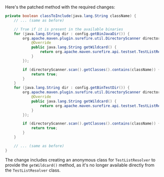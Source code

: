 Here's the patched method with the required changes:

```java
private boolean classToInclude(java.lang.String className) {
    // ... (same as before)

    // True if it is present in the available binaries
    for (java.lang.String dir : config.getBinJavaDir()) {
        org.apache.maven.plugin.surefire.util.DirectoryScanner directoryScanner = new org.apache.maven.plugin.surefire.util.DirectoryScanner(new java.io.File(dir), new org.apache.maven.surefire.api.testset.TestListResolver() {
            @Override
            public java.lang.String getWildcard() {
                return org.apache.maven.surefire.api.testset.TestListResolver.getWildcard();
            }
        });

        if (directoryScanner.scan().getClasses().contains(className)) {
            return true;
        }
    }
    for (java.lang.String dir : config.getBinTestDir()) {
        org.apache.maven.plugin.surefire.util.DirectoryScanner directoryScanner = new org.apache.maven.plugin.surefire.util.DirectoryScanner(new java.io.File(dir), new org.apache.maven.surefire.api.testset.TestListResolver() {
            @Override
            public java.lang.String getWildcard() {
                return org.apache.maven.surefire.api.testset.TestListResolver.getWildcard();
            }
        });

        if (directoryScanner.scan().getClasses().contains(className)) {
            return true;
        }
    }

    // ... (same as before)
}
```

The change includes creating an anonymous class for `TestListResolver` to provide the `getWildcard()` method, as it's no longer available directly from the `TestListResolver` class.